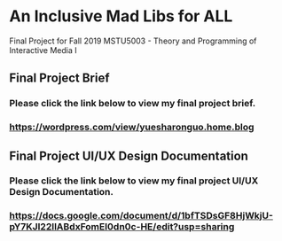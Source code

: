 # An Inclusive Mad Libs for ALL
Final Project for Fall 2019 MSTU5003 - Theory and Programming of Interactive Media I
## Final Project Brief
### Please click the link below to view my final project brief.
### https://wordpress.com/view/yuesharonguo.home.blog
## Final Project UI/UX Design Documentation
### Please click the link below to view my final project UI/UX Design Documentation.
### https://docs.google.com/document/d/1bfTSDsGF8HjWkjU-pY7KJI22llABdxFomEI0dn0c-HE/edit?usp=sharing
